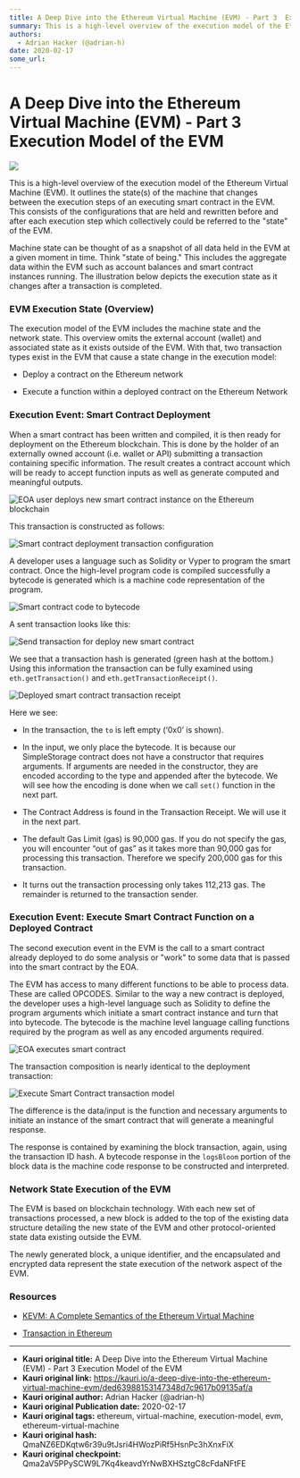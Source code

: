 ```yaml
---
title: A Deep Dive into the Ethereum Virtual Machine (EVM) - Part 3  Execution Model of the EVM 
summary: This is a high-level overview of the execution model of the Ethereum Virtual Machine (EVM). It outlines the state(s) of the machine that changes between the exe
authors:
  - Adrian Hacker (@adrian-h)
date: 2020-02-17
some_url: 
---
```


# A Deep Dive into the Ethereum Virtual Machine (EVM) - Part 3  Execution Model of the EVM 

![](https://ipfs.infura.io/ipfs/QmdNRJYzZuKoTP7cb35tD5yKs9L5b4kaXVt84Z6XqsJpUx)



This is a high-level overview of the execution model of the Ethereum Virtual Machine (EVM).  It outlines the state(s) of the machine that changes between the execution steps of an executing smart contract in the EVM.  This consists of the configurations that are held and rewritten before and after each execution step which collectively could be referred to the "state" of the EVM.

Machine state can be thought of as a snapshot of all data held in the EVM at a given moment in time.  Think "state of being."  This includes the aggregate data within the EVM such as account balances and smart contract instances running.  The illustration below depicts the execution state as it changes after a transaction is completed.

### EVM Execution State (Overview)

The execution model of the EVM includes the machine state and the network state. This overview omits the external account (wallet) and associated state as it exists outside of the EVM.  With that, two transaction types exist in the EVM that cause a state change in the execution model:

* Deploy a contract on the Ethereum network

* Execute a function within a deployed contract on the Ethereum Network

### Execution Event: Smart Contract Deployment

When a smart contract has been written and compiled, it is then ready for deployment on the Ethereum blockchain.  This is done by the holder of an externally owned account (i.e. wallet or API) submitting a transaction containing specific information.  The result creates a contract account which will be ready to accept function inputs as well as generate computed and meaningful outputs.

![EOA user deploys new smart contract instance on the Ethereum blockchain](https://i.imgur.com/UmdULIQ.png)

This transaction is constructed as follows:

![Smart contract deployment transaction configuration](https://i.imgur.com/QYepkt5.png)

A developer uses a language such as Solidity or Vyper to program the smart contract.  Once the high-level program code is compiled successfully a bytecode is generated which is a machine code representation of the program.  

![Smart contract code to bytecode](https://i.imgur.com/hPzkXHL.png)

A sent transaction looks like this:

![Send transaction for deploy new smart contract](https://i.imgur.com/Xa7r3h0.png)

We see that a transaction hash is generated (green hash at the bottom.)  Using this information the transaction can be fully examined using `eth.getTransaction()` and `eth.getTransactionReceipt()`.

![Deployed smart contract transaction receipt](https://i.imgur.com/ZF9raB7.png)

Here we see:

* In the transaction, the `to` is left empty (‘0x0’ is shown).

* In the input, we only place the bytecode. It is because our SimpleStorage contract does not have a constructor that requires arguments. If arguments are needed in the constructor, they are encoded according to the type and appended after the bytecode. We will see how the encoding is done when we call `set()` function in the next part.

* The Contract Address is found in the Transaction Receipt. We will use it in the next part.

* The default Gas Limit (gas) is 90,000 gas. If you do not specify the gas, you will encounter “out of gas” as it takes more than 90,000 gas for processing this transaction. Therefore we specify 200,000 gas for this transaction.

* It turns out the transaction processing only takes 112,213 gas. The remainder is returned to the transaction sender.

### Execution Event:  Execute Smart Contract Function on a Deployed Contract

The second execution event in the EVM is the call to a smart contract already deployed to do some analysis or "work" to some data that is passed into the smart contract by the EOA.

The EVM has access to many different functions to be able to process data.  These are called OPCODES.  Similar to the way a new contract is deployed, the developer uses a high-level language such as Solidity to define the program arguments which initiate a smart contract instance and turn that into bytecode.  The bytecode is the machine level language calling functions required by the program as well as any encoded arguments required.

![EOA executes smart contract](https://i.imgur.com/SX4kNB9.png)

The transaction composition is nearly identical to the deployment transaction:

![Execute Smart Contract transaction model](https://i.imgur.com/11IipKe.png)

The difference is the data/input is the function and necessary arguments to initiate an instance of the smart contract that will generate a meaningful response.

The response is contained by examining the block transaction, again, using the transaction ID hash.  A bytecode response in the `logsBloom` portion of the block data is the machine code response to be constructed and interpreted.  

### Network State Execution of the EVM

The EVM is based on blockchain technology.  With each new set of transactions processed, a new block is added to the top of the existing data structure detailing the new state of the EVM and other protocol-oriented state data existing outside the EVM.

The newly generated block, a unique identifier, and the encapsulated and encrypted data represent the state execution of the network aspect of the EVM.

### Resources

* [KEVM:  A Complete Semantics of the Ethereum Virtual Machine](https://www.ideals.illinois.edu/bitstream/handle/2142/97207/hildenbrandt-saxena-zhu-rodrigues-guth-daian-rosu-2017-tr_0818.pdf?sequence=3&isAllowed=y)

* [Transaction in Ethereum](https://medium.com/@kctheservant/transactions-in-ethereum-e85a73068f74)


---

- **Kauri original title:** A Deep Dive into the Ethereum Virtual Machine (EVM) - Part 3  Execution Model of the EVM 
- **Kauri original link:** https://kauri.io/a-deep-dive-into-the-ethereum-virtual-machine-evm/ded63988153147348d7c9617b09135af/a
- **Kauri original author:** Adrian Hacker (@adrian-h)
- **Kauri original Publication date:** 2020-02-17
- **Kauri original tags:** ethereum, virtual-machine, execution-model, evm, ethereum-virtual-machine
- **Kauri original hash:** QmaNZ6EDKqtw6r39u9tJsri4HWozPiRf5HsnPc3hXnxFiX
- **Kauri original checkpoint:** Qma2aV5PPySCW9L7Kq4keavdYrNwBXHSztgC8cFdaNFtFE



